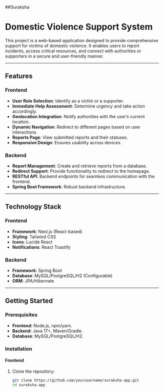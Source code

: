 ##Suraksha
# Domestic Violence Support System  

This project is a web-based application designed to provide comprehensive support for victims of domestic violence. It enables users to report incidents, access critical resources, and connect with authorities or supporters in a secure and user-friendly manner.

---

## Features  
### Frontend  
- **User Role Selection**: Identify as a victim or a supporter.  
- **Immediate Help Assessment**: Determine urgency and take action accordingly.  
- **Geolocation Integration**: Notify authorities with the user’s current location.  
- **Dynamic Navigation**: Redirect to different pages based on user interactions.  
- **Reports Page**: View submitted reports and their statuses.  
- **Responsive Design**: Ensures usability across devices.

### Backend  
- **Report Management**: Create and retrieve reports from a database.  
- **Redirect Support**: Provide functionality to redirect to the homepage.  
- **RESTful API**: Backend endpoints for seamless communication with the frontend.  
- **Spring Boot Framework**: Robust backend infrastructure.  

---

## Technology Stack  
### Frontend  
- **Framework**: Next.js (React-based)  
- **Styling**: Tailwind CSS  
- **Icons**: Lucide React  
- **Notifications**: React Toastify  

### Backend  
- **Framework**: Spring Boot  
- **Database**: MySQL/PostgreSQL/H2 (Configurable)  
- **ORM**: JPA/Hibernate  

---

## Getting Started  

### Prerequisites  
- **Frontend**: Node.js, npm/yarn.  
- **Backend**: Java 17+, Maven/Gradle.  
- **Database**: MySQL/PostgreSQL/H2.  

### Installation  

#### Frontend  
1. Clone the repository:  
   ```bash  
   git clone https://github.com/yourusername/suraksha-app.git
   cd suraksha-app
